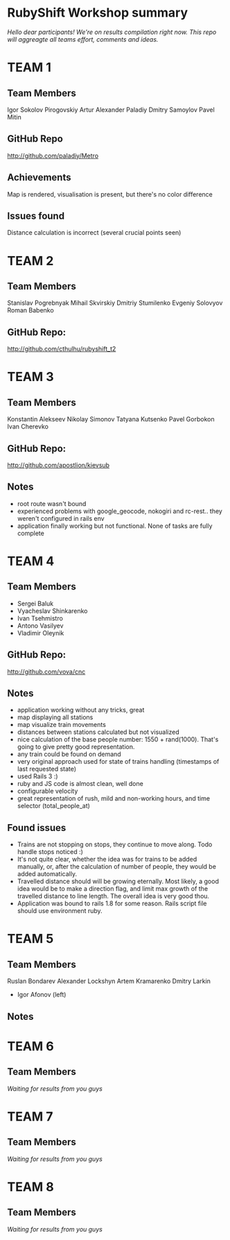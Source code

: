 RubyShift Workshop summary
==========
*Hello dear participants! We're on results compilation right now. This repo will aggreagte all teams effort, comments and ideas.*

# TEAM 1 #

Team Members
----------
Igor Sokolov
Pirogovskiy Artur
Alexander Paladiy
Dmitry Samoylov
Pavel Mitin

GitHub Repo
----------
http://github.com/paladiy/Metro

Achievements
----------
Map is rendered, visualisation is present, but there's no color difference

Issues found
----------
Distance calculation is incorrect (several crucial points seen)

# TEAM 2 #

Team Members
----------
Stanislav Pogrebnyak
Mihail Skvirskiy
Dmitriy Stumilenko
Evgeniy Solovyov
Roman Babenko

GitHub Repo:
----------
http://github.com/cthulhu/rubyshift_t2

# TEAM 3 #

Team Members
----------
Konstantin Alekseev
Nikolay Simonov
Tatyana Kutsenko
Pavel Gorbokon
Ivan Cherevko

GitHub Repo:
----------
http://github.com/apostlion/kievsub

Notes
----------
- root route wasn't bound
- experienced problems with google_geocode, nokogiri and rc-rest.. they weren't configured in rails env
- application finally working but not functional. None of tasks are fully complete

# TEAM 4 #

Team Members
----------
- Sergei Baluk
- Vyacheslav Shinkarenko
- Ivan Tsehmistro
- Antono Vasilyev
- Vladimir Oleynik

GitHub Repo:
----------
http://github.com/vova/cnc

Notes
----------
- application working without any tricks, great
- map displaying all stations
- map visualize train movements
- distances between stations calculated but not visualized
- nice calculation of the base people number: 1550 + rand(1000). That's going to give pretty good representation.
- any train could be found on demand
- very original approach used for state of trains handling (timestamps of last requested state)
- used Rails 3 :)
- ruby and JS code is almost clean, well done
- configurable velocity
- great representation of rush, mild and non-working hours, and time selector (total_people_at)

Found issues
----------
- Trains are not stopping on stops, they continue to move along. Todo handle stops noticed :)
- It's not quite clear, whether the idea was for trains to be added manually, or, after the calculation of number of people, they would be added automatically.
- Travelled distance should will be growing eternally. Most likely, a good idea would be to make a direction flag, and limit max growth of the travelled distance to line length. The overall idea is very good thou.
- Application was bound to rails 1.8 for some reason. Rails script file should use environment ruby. 


# TEAM 5 #

Team Members
----------
Ruslan Bondarev
Alexander Lockshyn
Artem Kramarenko
Dmitry Larkin
- Igor Afonov (left)

Notes
----------


# TEAM 6 #

Team Members
----------

*Waiting for results from you guys*

# TEAM 7 #

Team Members
----------

*Waiting for results from you guys*

# TEAM 8 #

Team Members
----------

*Waiting for results from you guys*

